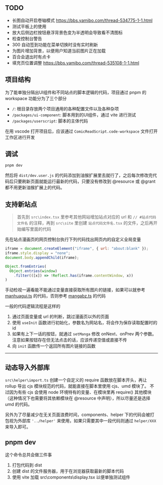 ## TODO

- 长图自动开启卷轴模式 https://bbs.yamibo.com/thread-534775-1-1.html
- 测试平板上的使用
- 放大后侧边栏按钮悬浮背景色变为半透明会导致看不清图标
- 检查控制台警告
- 300 自动签到功能在菜单切换时没有实时刷新
- 为图片增加背景，以便用户知道当前图片正在加载
- 百合会退出时有点卡
- 填充页位置调整 https://bbs.yamibo.com/thread-535108-1-1.html

## 项目结构

为了能单独分隔出UI组件和不同站点的脚本逻辑的代码，项目通过 pnpm 的 workspace 功能分为了三个部分

- `/`: 根目录存放两个项目通用的各种配置文件以及各种杂项
- `/packages/ui-component`: 脚本用到的UI组件，通过 vite 进行测试
- `/packages/userscript`: 脚本的主体代码

在用 vscode 打开项目后，应该通过 `ComicReadScript.code-workspace` 文件打开工作区进行开发

## 调试

```bash
pnpm dev
```

然后将 `dist/dev.user.js` 的代码添加到油猴扩展里去就行了，之后每次修改完代码后只要刷新页面就能运行最新的代码，只要没有修改到 @resource 或 @grant 都不用更新油猴扩展上的代码。

## 支持新站点

> 首先到 `src\index.tsx` 里参考其他网站增加站点对应的 url 和 `// #站点代码文件名` 的注释，再到 `src\site` 里创建 `站点代码文件名.tsx` 的文件，之后再开始编写里面的代码

先在站点漫画页的网页控制台执行下列代码找出网页内的自定义全局变量

```js
iframe = document.createElement("iframe", { url: "about:blank" });
iframe.style.display = "none";
document.body.appendChild(iframe);

Object.fromEntries(
  Object.entries(window)
    .filter(([x]) => !Reflect.has(iframe.contentWindow, x))
)
```

手动检视一遍看能不能通过变量直接获取所有图片的链接，如果可以就参考 [manhuagui.ts](/packages/userscript/src/site/manhuagui.tsx) 的代码，否则参考 [mangabz.ts](/packages/userscript/src/site/mangabz.tsx) 的代码

一般的代码逻辑流程是这样的

1. 通过页面变量或 url 的判断，跳过漫画页以外的页面
2. 使用 `useInit` 函数进行初始化，参数名为网站名，将会作为保存读取配置时的 id
3. 如果有上下一话的按钮，就通过 `setManga` 修改 onNext、onPrev 两个参数。注意如果按钮存在但无法点击的话，应该传递空值或直接不传
4. 向 `init` 函数传一个返回所有图片链接的函数

---

## 动态导入外部库

`src\helper\import.ts`
创建一个自定义的 require 函数放在脚本开头，再让 rollup 导出 cjs 模块规范的代码，就能直接在脚本里使用 cjs、umd 模块了。
不过因为有些 cjs 会使用 node 环境特有的变量、在模块里再 require() 其他模块（这种情况下也需要将其依赖模块在 @resource 中声明），所以尽量还是选择 umd 的代码。

另外为了尽量减少在无关页面浪费时间，components、helper 下的代码会被打包视为外部库 `'../helper'` 来使用，如果只需要其中一段代码则通过 `helper/XXX` 来导入即可。

## pnpm dev

这个命令总共会做三件事

1. 打包代码到 dist
2. 创建 dist 的文件服务器，用于在浏览器获取最新的脚本代码
3. 使用 vite 加载 src\components\display.tsx 以便单独测试组件
